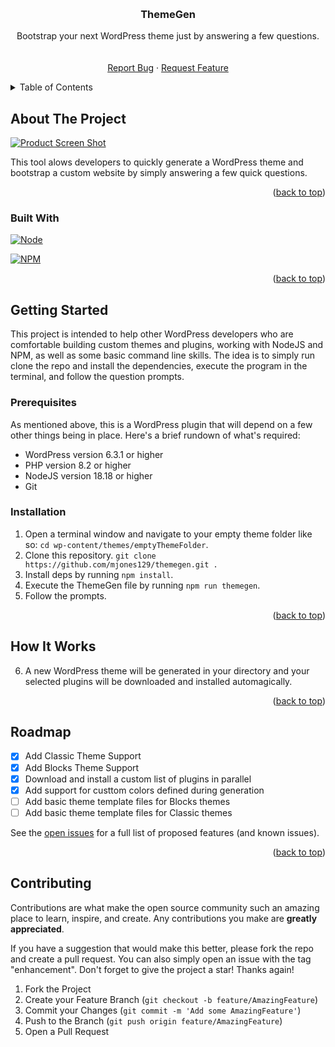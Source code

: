 <!-- Improved compatibility of back to top link: See: https://github.com/othneildrew/Best-README-Template/pull/73 -->
<a name="readme-top"></a>
<!--
*** Thanks for checking out the Best-README-Template. If you have a suggestion
*** that would make this better, please fork the repo and create a pull request
*** or simply open an issue with the tag "enhancement".
*** Don't forget to give the project a star!
*** Thanks again! Now go create something AMAZING! :D
-->



<!-- PROJECT SHIELDS -->
<!--
*** I'm using markdown "reference style" links for readability.
*** Reference links are enclosed in brackets [ ] instead of parentheses ( ).
*** See the bottom of this document for the declaration of the reference variables
*** for contributors-url, forks-url, etc. This is an optional, concise syntax you may use.
*** https://www.markdownguide.org/basic-syntax/#reference-style-links
-->


<!-- PROJECT LOGO -->
<br />
<div align="center">
  <a href="https://github.com/mjones129/themegen">
    <!-- <img src="images/steps.svg" alt="Logo" width="80" height="80"> -->
  </a>

<h3 align="center">ThemeGen</h3>

  <p align="center">
    Bootstrap your next WordPress theme just by answering a few questions.
    <br />
    <br />
    <br />    
    <a href="https://github.com/mjones129/themegen/issues">Report Bug</a>
    ·
    <a href="https://github.com/mjones129/themegen/issues">Request Feature</a>
  </p>
</div>



<!-- TABLE OF CONTENTS -->
<details>
  <summary>Table of Contents</summary>
  <ol>
    <li>
      <a href="#about-the-project">About The Project</a>
      <ul>
        <li><a href="#built-with">Built With</a></li>
      </ul>
    </li>
    <li>
      <a href="#getting-started">Getting Started</a>
      <ul>
        <li><a href="#prerequisites">Prerequisites</a></li>
        <li><a href="#installation">Installation</a></li>
      </ul>
    </li>
    <li><a href="#how-it-works">How It Works</a></li>
    <li><a href="#roadmap">Roadmap</a></li>
    <li><a href="#contributing">Contributing</a></li>
  </ol>
</details>



<!-- ABOUT THE PROJECT -->
## About The Project

[![Product Screen Shot][product-screenshot]](https://github.com/mjones129/themegen)

This tool alows developers to quickly generate a WordPress theme and bootstrap a custom website by simply answering a few quick questions.

<p align="right">(<a href="#readme-top">back to top</a>)</p>



### Built With

[![Node][NodeJS]][Node-url]

[![NPM][NPM]][NPM-url]

<!-- [![Glide][GlideJS]][Glide-url] -->

<!-- [![Deploybot][Deploybot]][Deploybot-url] -->

<p align="right">(<a href="#readme-top">back to top</a>)</p>



<!-- GETTING STARTED -->
## Getting Started

This project is intended to help other WordPress developers who are comfortable building custom themes and plugins, working with NodeJS and NPM, as well as some basic command line skills. The idea is to simply run clone the repo and install the dependencies, execute the program in the terminal, and follow the question prompts.

### Prerequisites

As mentioned above, this is a WordPress plugin that will depend on a few other things being in place. Here's a brief rundown of what's required:

* WordPress version 6.3.1 or higher
* PHP version 8.2 or higher
* NodeJS version 18.18 or higher
* Git


### Installation

1. Open a terminal window and navigate to your empty theme folder like so: ```cd wp-content/themes/emptyThemeFolder```.
2. Clone this repository. ```git clone https://github.com/mjones129/themegen.git .```
3. Install deps by running ```npm install```.
4. Execute the ThemeGen file by running ```npm run themegen```.
5. Follow the prompts.

<p align="right">(<a href="#readme-top">back to top</a>)</p>



<!-- How It Works -->
## How It Works


6. A new WordPress theme will be generated in your directory and your selected plugins will be downloaded and installed automagically.


<p align="right">(<a href="#readme-top">back to top</a>)</p>



<!-- ROADMAP -->
## Roadmap

- [x] Add Classic Theme Support
- [x] Add Blocks Theme Support
- [x] Download and install a custom list of plugins in parallel
- [x] Add support for custtom colors defined during generation
- [ ] Add basic theme template files for Blocks themes
- [ ] Add basic theme template files for Classic themes

See the [open issues](https://github.com/mjones129/themegen/issues) for a full list of proposed features (and known issues).

<p align="right">(<a href="#readme-top">back to top</a>)</p>



<!-- CONTRIBUTING -->
## Contributing

Contributions are what make the open source community such an amazing place to learn, inspire, and create. Any contributions you make are **greatly appreciated**.

If you have a suggestion that would make this better, please fork the repo and create a pull request. You can also simply open an issue with the tag "enhancement".
Don't forget to give the project a star! Thanks again!

1. Fork the Project
2. Create your Feature Branch (`git checkout -b feature/AmazingFeature`)
3. Commit your Changes (`git commit -m 'Add some AmazingFeature'`)
4. Push to the Branch (`git push origin feature/AmazingFeature`)
5. Open a Pull Request




<!-- MARKDOWN LINKS & IMAGES -->
<!-- https://www.markdownguide.org/basic-syntax/#reference-style-links -->
[license-url]: https://github.com/github_username/repo_name/blob/master/LICENSE.txt
[linkedin-shield]: https://img.shields.io/badge/-LinkedIn-black.svg?style=for-the-badge&logo=linkedin&colorB=555
[linkedin-url]: https://linkedin.com/in/linkedin_username
[product-screenshot]: lib/screenshot.png
[Deploybot]: https://img.shields.io/badge/deployed_with-Deploybot-white
[Deploybot-url]: https://milesit.deploybot.com/
[NodeJS]: https://img.shields.io/badge/v18.18.0-NodeJS-green
[Node-url]: https://nodejs.org/
[NPM]: https://img.shields.io/badge/v10.2.0-NPM-CD0000
[NPM-url]: https://npmjs.com/
[GlideJS]: https://img.shields.io/badge/v3.6.1-GlideJS-ED145B
[Glide-url]: https://glidejs.com/
